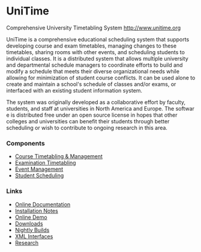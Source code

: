 <!-- 
 * Licensed to The Apereo Foundation under one or more contributor license
 * agreements. See the NOTICE file distributed with this work for
 * additional information regarding copyright ownership.
 *
 * The Apereo Foundation licenses this file to you under the Apache License,
 * Version 2.0 (the "License"); you may not use this file except in
 * compliance with the License. You may obtain a copy of the License at:
 *
 * http://www.apache.org/licenses/LICENSE-2.0
 *
 * Unless required by applicable law or agreed to in writing, software
 * distributed under the License is distributed on an "AS IS" BASIS,
 * WITHOUT WARRANTIES OR CONDITIONS OF ANY KIND, either express or implied.
 *
 * See the License for the specific language governing permissions and
 * limitations under the License.
 * 
 -->
# UniTime

Comprehensive University Timetabling System
<http://www.unitime.org>

UniTime is a comprehensive educational scheduling system that supports developing
course and exam timetables, managing changes to these timetables, sharing rooms
with other events, and scheduling students to individual classes.
It is a distributed system that allows multiple university and departmental schedule managers
to coordinate efforts to build and modify a schedule that meets their diverse organizational
needs while allowing for minimization of student course conflicts. It can be used alone to
create and maintain a school's schedule of classes and/or exams, or interfaced with
an existing student information system. 

The system was originally developed as a collaborative effort by faculty,
students, and staff at universities in North America and Europe. The softwar
e is distributed free under an open source license in hopes that other colleges
and universities can benefit their students through better scheduling or wish to
contribute to ongoing research in this area.

### Components
- [Course Timetabling & Management][courses]
- [Examination Timetabling][exams]
- [Event Management][events]
- [Student Scheduling][students]

### Links
- [Online Documentation][help]
- [Installation Notes][install]
- [Online Demo][demo]
- [Downloads][downloads]
- [Nightly Builds][builds]
- [XML Interfaces][xml]
- [Research][research]

[courses]: http://www.unitime.org/uct_courses.php
[exams]: http://www.unitime.org/uct_exams.php
[events]: http://www.unitime.org/uct_events.php
[students]: http://www.unitime.org/uct_students.php
[help]: http://help.unitime.org
[install]: http://help.unitime.org/Timetabling_Installation
[demo]: http://demo.unitime.org
[builds]: http://builds.unitime.org
[xml]: http://www.unitime.org/uct_interfaces.php
[research]: http://www.unitime.org/index.php?tab=2
[downloads]: http://sourceforge.net/projects/unitime/files
